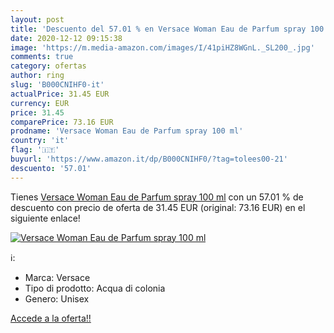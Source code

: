 ```yaml
---
layout: post
title: 'Descuento del 57.01 % en Versace Woman Eau de Parfum spray 100 ml'
date: 2020-12-12 09:15:38
image: 'https://m.media-amazon.com/images/I/41piHZ8WGnL._SL200_.jpg'
comments: true
category: ofertas
author: ring
slug: 'B000CNIHF0-it'
actualPrice: 31.45 EUR
currency: EUR
price: 31.45
comparePrice: 73.16 EUR
prodname: 'Versace Woman Eau de Parfum spray 100 ml'
country: 'it'
flag: '🇮🇹'
buyurl: 'https://www.amazon.it/dp/B000CNIHF0/?tag=tolees00-21'
descuento: '57.01'
---
```


Tienes [Versace Woman Eau de Parfum spray 100 ml](https://www.amazon.it/dp/B000CNIHF0/?tag=tolees00-21) con un 57.01 % de descuento con precio de oferta de 31.45 EUR (original: 73.16 EUR) en el siguiente enlace!

[![Versace Woman Eau de Parfum spray 100 ml](https://m.media-amazon.com/images/I/41piHZ8WGnL._SL200_.jpg)](https://www.amazon.it/dp/B000CNIHF0/?tag=tolees00-21)

ℹ️:

- Marca: Versace
- Tipo di prodotto: Acqua di colonia
- Genero: Unisex

[Accede a la oferta!!](https://www.amazon.it/dp/B000CNIHF0/?tag=tolees00-21)
